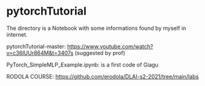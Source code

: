# pytorchTutorial

The directory is a Notebook with some informations found by myself in internet.

pytorchTutorial-master:  https://www.youtube.com/watch?v=c36lUUr864M&t=3407s (suggested by prof)

PyTorch_SimpleMLP_Example.ipynb: is a first code of Giagu

RODOLA COURSE: https://github.com/erodola/DLAI-s2-2021/tree/main/labs
